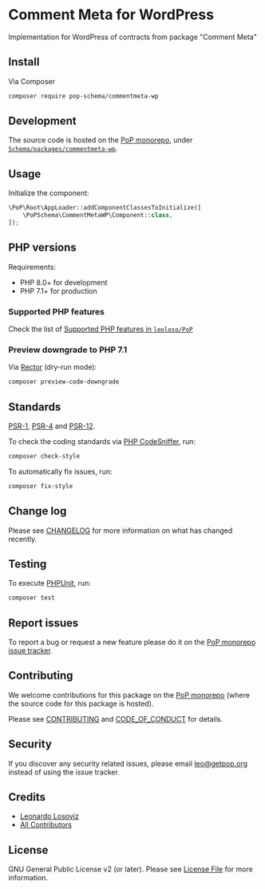 # Comment Meta for WordPress

<!--
[![Build Status][ico-travis]][link-travis]
[![Quality Score][ico-code-quality]][link-code-quality]
[![Software License][ico-license]](LICENSE.md)
[![Latest Version on Packagist][ico-version]][link-packagist]
[![Coverage Status][ico-scrutinizer]][link-scrutinizer]
[![Total Downloads][ico-downloads]][link-downloads]
-->

Implementation for WordPress of contracts from package "Comment Meta"

## Install

Via Composer

``` bash
composer require pop-schema/commentmeta-wp
```

## Development

The source code is hosted on the [PoP monorepo](https://github.com/leoloso/PoP), under [`Schema/packages/commentmeta-wp`](https://github.com/leoloso/PoP/tree/master/layers/Schema/packages/commentmeta-wp).

## Usage

Initialize the component:

``` php
\PoP\Root\AppLoader::addComponentClassesToInitialize([
    \PoPSchema\CommentMetaWP\Component::class,
]);
```

## PHP versions

Requirements:

- PHP 8.0+ for development
- PHP 7.1+ for production

### Supported PHP features

Check the list of [Supported PHP features in `leoloso/PoP`](https://github.com/leoloso/PoP/blob/master/docs/supported-php-features.md)

### Preview downgrade to PHP 7.1

Via [Rector](https://github.com/rectorphp/rector) (dry-run mode):

```bash
composer preview-code-downgrade
```

## Standards

[PSR-1](https://www.php-fig.org/psr/psr-1), [PSR-4](https://www.php-fig.org/psr/psr-4) and [PSR-12](https://www.php-fig.org/psr/psr-12).

To check the coding standards via [PHP CodeSniffer](https://github.com/squizlabs/PHP_CodeSniffer), run:

``` bash
composer check-style
```

To automatically fix issues, run:

``` bash
composer fix-style
```

## Change log

Please see [CHANGELOG](CHANGELOG.md) for more information on what has changed recently.

## Testing

To execute [PHPUnit](https://phpunit.de/), run:

``` bash
composer test
```

## Report issues

To report a bug or request a new feature please do it on the [PoP monorepo issue tracker](https://github.com/leoloso/PoP/issues).

## Contributing

We welcome contributions for this package on the [PoP monorepo](https://github.com/leoloso/PoP) (where the source code for this package is hosted).

Please see [CONTRIBUTING](CONTRIBUTING.md) and [CODE_OF_CONDUCT](CODE_OF_CONDUCT.md) for details.

## Security

If you discover any security related issues, please email leo@getpop.org instead of using the issue tracker.

## Credits

- [Leonardo Losoviz][link-author]
- [All Contributors][link-contributors]

## License

GNU General Public License v2 (or later). Please see [License File](LICENSE.md) for more information.

[ico-version]: https://img.shields.io/packagist/v/pop-schema/commentmeta-wp.svg?style=flat-square
[ico-license]: https://img.shields.io/badge/license-GPLv2-brightgreen.svg?style=flat-square
[ico-travis]: https://img.shields.io/travis/pop-schema/commentmeta-wp/master.svg?style=flat-square
[ico-scrutinizer]: https://img.shields.io/scrutinizer/coverage/g/pop-schema/commentmeta-wp.svg?style=flat-square
[ico-code-quality]: https://img.shields.io/scrutinizer/g/pop-schema/commentmeta-wp.svg?style=flat-square
[ico-downloads]: https://img.shields.io/packagist/dt/pop-schema/commentmeta-wp.svg?style=flat-square

[link-packagist]: https://packagist.org/packages/pop-schema/commentmeta-wp
[link-travis]: https://travis-ci.org/pop-schema/commentmeta-wp
[link-scrutinizer]: https://scrutinizer-ci.com/g/pop-schema/commentmeta-wp/code-structure
[link-code-quality]: https://scrutinizer-ci.com/g/pop-schema/commentmeta-wp
[link-downloads]: https://packagist.org/packages/pop-schema/commentmeta-wp
[link-author]: https://github.com/leoloso
[link-contributors]: ../../../../../../contributors
